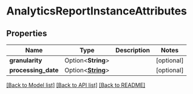 # AnalyticsReportInstanceAttributes

## Properties

Name | Type | Description | Notes
------------ | ------------- | ------------- | -------------
**granularity** | Option<**String**> |  | [optional]
**processing_date** | Option<[**String**](string.md)> |  | [optional]

[[Back to Model list]](../README.md#documentation-for-models) [[Back to API list]](../README.md#documentation-for-api-endpoints) [[Back to README]](../README.md)


